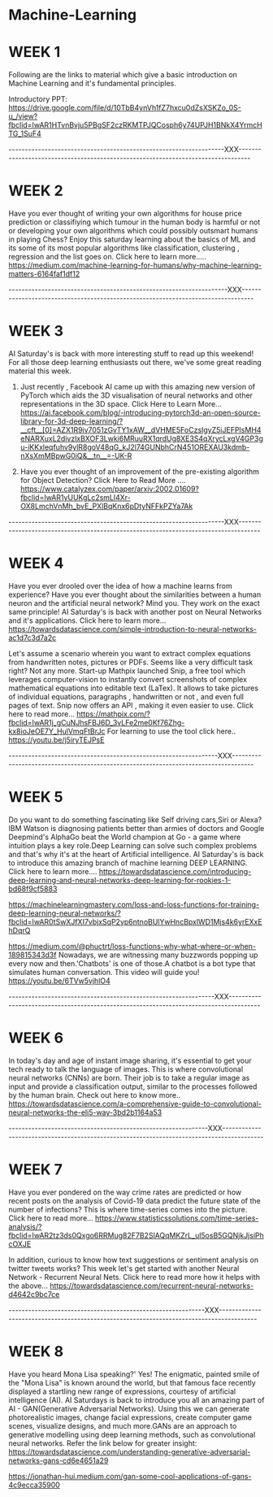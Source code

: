 # Machine-Learning


# WEEK 1
Following are the links to material which give a basic introduction on Machine Learning and it's fundamental principles.

Introductory PPT:
https://drive.google.com/file/d/10TbB4ynVh1fZ7hxcu0dZsXSKZo_0S-u_/view?fbclid=IwAR1HTvnBvju5PBgSF2czRKMTPJQCosph6y74UPJH1BNkX4YrmcHTG_1SuF4

------------------------------------------------------------------XXX---------------------------------------------------------------------------------
# WEEK 2
Have you ever thought of writing your own algorithms for house price prediction or classifiying which tumour in the human body is harmful or not or developing your own algorithms which could possibly outsmart humans in playing Chess?
Enjoy this saturday learning about the basics of ML and its some of its most popular algorithms like classification, clustering , regression and the list goes on.
Click here to learn more.....
https://medium.com/machine-learning-for-humans/why-machine-learning-matters-6164faf1df12

-------------------------------------------------------------------XXX---------------------------------------------------------------------------------
# WEEK 3
AI Saturday's is back with more interesting stuff to read up this weekend!
For all those deep learning enthusiasts out there, we've some great reading material this week.
1) Just recently , Facebook AI came up with this amazing new version of PyTorch which aids the 3D visualisation of neural networks and other representations in the 3D space.
Click Here to Learn More...
https://ai.facebook.com/blog/-introducing-pytorch3d-an-open-source-library-for-3d-deep-learning/?__cft__[0]=AZX1R9iv7051zGvTY1xAW__dVHME5FoCzsIgyZ5iJEFPIsMH4eNARXuxL2divzlxBXOF3Lwki6MRuuRX1qrdUg8XE3S4qXrycLxgV4GP3gu-iKKxleqfuhv9ylR8goV48qG_kJ2l74GUNbhCrN451OREXAU3kdmb-nXsXmMBpwG0iQ&__tn__=-UK-R

2) Have you ever thought of an improvement of the pre-existing algorithm for Object Detection?
Click Here to Read More ....
https://www.catalyzex.com/paper/arxiv:2002.01609?fbclid=IwAR1yUUKgLc2smLl4Xr-OX8LmchVnMh_bvE_PXlBqKnx6pDtyNFFkPZYa7Ak

------------------------------------------------------------------XXX------------------------------------------------------------------------------------
# WEEK 4
Have you ever drooled over the idea of how a machine learns from experience? Have you ever thought about the similarities between a human neuron and the artificial neural network? Mind you. They work on the exact same principle!
AI Saturday's is back with another post on Neural Networks and it's applications.
Click here to learn more...
https://towardsdatascience.com/simple-introduction-to-neural-networks-ac1d7c3d7a2c

Let's assume a scenario wherein you want to extract complex equations from handwritten notes, pictures or PDFs. Seems like a very difficult task right? Not any more.
Start-up Mathpix launched Snip, a free tool which leverages computer-vision to instantly convert screenshots of complex mathematical equations into editable text (LaTex).
It allows to take pictures of individual equations, paragraphs , handwritten or not , and even full pages of text.
Snip now offers an API , making it even easier to use. 
Click here to read more...
https://mathpix.com/?fbclid=IwAR1j_gCuNJhsFBJ6D_3vLFe2me0Kf76Zhg-kx8ioJeOE7Y_HulVmqFtBrJc
For learning to use the tool click here..
https://youtu.be/j5iryTEJPsE

----------------------------------------------------------------XXX------------------------------------------------------------------------------------
# WEEK 5
Do you want to do something fascinating like Self driving cars,Siri or Alexa? IBM Watson is diagnosing patients better than armies of doctors and Google Deepmind's AlphaGo beat the World champion at Go - a game where 
intuition plays a key role.Deep Learning can solve such complex problems
 and that's why it's at the heart of Artificial intelligence.
AI Saturday's is back to introduce  this amazing branch of machine learning
DEEP LEARNING.
Click here to learn more....
https://towardsdatascience.com/introducing-deep-learning-and-neural-networks-deep-learning-for-rookies-1-bd68f9cf5883

https://machinelearningmastery.com/loss-and-loss-functions-for-training-deep-learning-neural-networks/?fbclid=IwAR0tSwXJfXI7vbjxSqP2vp6ntnoBUlYwHncBpxlWD1Mjs4k6yrEXxEhDqrQ

https://medium.com/@phuctrt/loss-functions-why-what-where-or-when-189815343d3f
Nowadays, we are witnessing many buzzwords popping up every now and then.'Chatbots' is one of those.A chatbot is a bot type that simulates human conversation.
This video will guide you!
https://youtu.be/6TVw5vjhlO4

---------------------------------------------------------------XXX---------------------------------------------------------------------------------------
# WEEK 6
In today's day and age of instant image sharing, it's essential to get your tech ready to talk the language of images.
This is where convolutional neural networks (CNNs) are born.
 Their job is to take a regular image as input and provide a classification output, similar to the processes followed by the human brain.
 Check out here to know more..
 https://towardsdatascience.com/a-comprehensive-guide-to-convolutional-neural-networks-the-eli5-way-3bd2b1164a53
 
 -------------------------------------------------------------XXX------------------------------------------------------------------------------------------
# WEEK 7
 Have you ever pondered on the way crime rates are predicted or how recent posts on the analysis of Covid-19 data predict the future state of the number of infections? This is where time-series comes into the picture.
Click here to read more...
https://www.statisticssolutions.com/time-series-analysis/?fbclid=IwAR2tz3ds0Qxgo6RRMug82F7B2SlAQqMKZrL_ul5osB5GQNjkJjsiPhcOXJE

In addition, curious to know how text suggestions or sentiment analysis on twitter tweets works? 
This week let's get started with another Neural Network - Recurrent Neural Nets.
Click here to read more how it helps with the above...
https://towardsdatascience.com/recurrent-neural-networks-d4642c9bc7ce

------------------------------------------------------------XXX-----------------------------------------------------------------------------------------
# WEEK 8
Have you heard Mona Lisa speaking?' Yes! The enigmatic, painted smile of the "Mona Lisa" is known around the world, but that famous face recently displayed a startling new range of expressions, courtesy of artificial intelligence (AI).
AI Saturdays is back to introduce you all an amazing part of AI - GAN(Generative Adversarial Networks).
Using this we can generate photorealistic images, change facial expressions, create computer game scenes, visualize designs, and much more.GANs are an approach to generative modelling using deep learning methods, such as convolutional neural networks.
Refer the link below for greater insight:
https://towardsdatascience.com/understanding-generative-adversarial-networks-gans-cd6e4651a29

https://jonathan-hui.medium.com/gan-some-cool-applications-of-gans-4c9ecca35900
